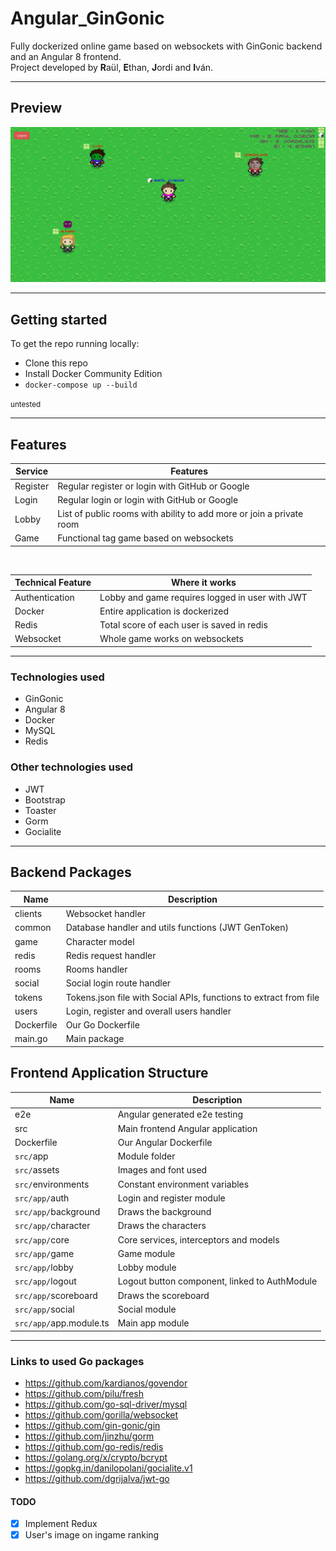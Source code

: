 # Angular_GinGonic

Fully dockerized online game based on websockets with GinGonic backend and an Angular 8 frontend.  
Project developed by **R**aül, **E**than, **J**ordi and **I**ván.

---

## Preview

![tag1](https://github.com/Jordilg13/Angular_GinGonic/raw/master/frontend/src/assets/tag1.png?raw=true)

---

## Getting started

To get the repo running locally:

- Clone this repo
- Install Docker Community Edition
- `docker-compose up --build`

<small>untested</small>

---

## Features

| Service | Features |
| - | - |
| Register | Regular register or login with GitHub or Google |
| Login | Regular login or login with GitHub or Google |
| Lobby | List of public rooms with ability to add more or join a private room |
| Game | Functional tag game based on websockets |

<br>

| Technical Feature | Where it works |
| - | - |
| Authentication | Lobby and game requires logged in user with JWT |
| Docker | Entire application is dockerized |
| Redis | Total score of each user is saved in redis |
| Websocket | Whole game works on websockets |

---

### Technologies used

* GinGonic
* Angular 8
* Docker
* MySQL
* Redis

### Other technologies used

* JWT 
* Bootstrap
* Toaster
* Gorm
* Gocialite

---

## Backend Packages

| Name | Description |
| - | - |
| clients | Websocket handler |
| common | Database handler and utils functions (JWT GenToken) |
| game | Character model |
| redis | Redis request handler |
| rooms | Rooms handler |
| social | Social login route handler |
| tokens | Tokens.json file with Social APIs, functions to extract from file |
| users | Login, register and overall users handler |
| Dockerfile | Our Go Dockerfile |
| main.go | Main package |


## Frontend Application Structure

| Name | Description |
| - | - |
| e2e | Angular generated e2e testing | 
| src | Main frontend Angular application | 
| Dockerfile | Our Angular Dockerfile | 
| `src/`app | Module folder | 
| `src/`assets | Images and font used | 
| `src/`environments | Constant environment variables | 
| `src/app/`auth | Login and register module | 
| `src/app/`background | Draws the background | 
| `src/app/`character | Draws the characters | 
| `src/app/`core | Core services, interceptors and models | 
| `src/app/`game | Game module | 
| `src/app/`lobby | Lobby module | 
| `src/app/`logout | Logout button component, linked to AuthModule | 
| `src/app/`scoreboard | Draws the scoreboard | 
| `src/app/`social | Social module | 
| `src/app/`app.module.ts | Main app module | 

---

### Links to used Go packages

- https://github.com/kardianos/govendor
- https://github.com/pilu/fresh
- https://github.com/go-sql-driver/mysql
- https://github.com/gorilla/websocket
- https://github.com/gin-gonic/gin
- https://github.com/jinzhu/gorm
- https://github.com/go-redis/redis
- https://golang.org/x/crypto/bcrypt
- https://gopkg.in/danilopolani/gocialite.v1
- https://github.com/dgrijalva/jwt-go

#### TODO 
- [X] Implement Redux
- [X] User's image on ingame ranking

